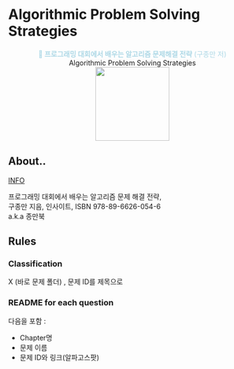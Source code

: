 # Algorithmic Problem Solving Strategies
<center>
<font style="color:lightBlue"><b>📖 프로그래밍 대회에서 배우는 알고리즘 문제해결 전략</b> (구종만 저)</font><br>Algorithmic Problem Solving Strategies  
<br>
<img src="https://book.algospot.com/static/img/cover1-small.png" width="150">
</center>



## About..
[INFO](https://book.algospot.com)

프로그래밍 대회에서 배우는 알고리즘 문제 해결 전략,  
구종만 지음, 인사이트, ISBN 978-89-6626-054-6  
a.k.a 종만북

## Rules 
### Classification
X (바로 문제 폴더) , 문제 ID를 제목으로

### README for each question

다음을 포함 :
- Chapter명
- 문제 이름
- 문제 ID와 링크(알파고스팟)